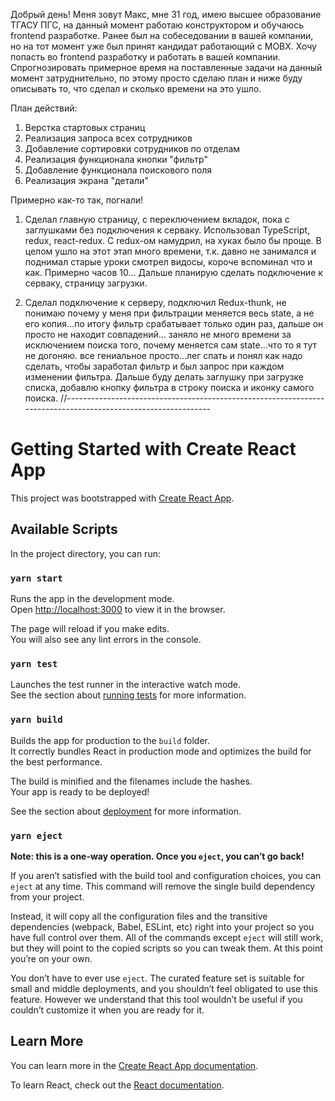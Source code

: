 Добрый день! Меня зовут Макс, мне 31 год, имею высшее образование ТГАСУ ПГС, на данный момент работаю конструктором и обучаюсь frontend разработке. Ранее был на собеседовании в вашей компании, но на тот момент уже был принят кандидат работающий с MOBX. Хочу попасть во frontend разработку и работать в вашей компании.
Спрогнозировать примерное время на поставленные задачи на данный момент затруднительно, по этому просто сделаю план и ниже буду описывать то, что сделал и сколько времени на это ушло.

План действий:

1. Верстка стартовых страниц
2. Реализация запроса всех сотрудников
3. Добавление сортировки сотрудников по отделам
4. Реализация функционала кнопки "фильтр"
5. Добавление функционала поискового поля
6. Реализация экрана "детали"

Примерно как-то так, погнали!

1. Сделал главную страницу, с переключением вкладок, пока с заглушками без подключения к серваку. Использовал TypeScript, redux, react-redux. С redux-ом намудрил, на хуках было бы проще. В целом ушло на этот этап много времени, т.к. давно не занимался и поднимал старые уроки смотрел видосы, короче вспоминал что и как. Примерно часов 10...
   Дальше планирую сделать подключение к серваку, страницу загрузки.

2. Сделал подключение к серверу, подключил Redux-thunk, не понимаю почему у меня при фильтрации меняется весь state, а не его копия...по итогу фильтр срабатывает только один раз, дальше он просто не находит совпадений...
   заняло не много времени за исключением поиска того, почему меняется сам state...что то я тут не догоняю.
   все гениальное просто...лег спать и понял как надо сделать, чтобы заработал фильтр и был запрос при каждом изменении фильтра.
   Дальше буду делать заглушку при загрузке списка, добавлю кнопку фильтра в строку поиска и иконку самого поиска.
   //--------------------------------------------------------------------------------------------------------------

# Getting Started with Create React App

This project was bootstrapped with [Create React App](https://github.com/facebook/create-react-app).

## Available Scripts

In the project directory, you can run:

### `yarn start`

Runs the app in the development mode.\
Open [http://localhost:3000](http://localhost:3000) to view it in the browser.

The page will reload if you make edits.\
You will also see any lint errors in the console.

### `yarn test`

Launches the test runner in the interactive watch mode.\
See the section about [running tests](https://facebook.github.io/create-react-app/docs/running-tests) for more information.

### `yarn build`

Builds the app for production to the `build` folder.\
It correctly bundles React in production mode and optimizes the build for the best performance.

The build is minified and the filenames include the hashes.\
Your app is ready to be deployed!

See the section about [deployment](https://facebook.github.io/create-react-app/docs/deployment) for more information.

### `yarn eject`

**Note: this is a one-way operation. Once you `eject`, you can’t go back!**

If you aren’t satisfied with the build tool and configuration choices, you can `eject` at any time. This command will remove the single build dependency from your project.

Instead, it will copy all the configuration files and the transitive dependencies (webpack, Babel, ESLint, etc) right into your project so you have full control over them. All of the commands except `eject` will still work, but they will point to the copied scripts so you can tweak them. At this point you’re on your own.

You don’t have to ever use `eject`. The curated feature set is suitable for small and middle deployments, and you shouldn’t feel obligated to use this feature. However we understand that this tool wouldn’t be useful if you couldn’t customize it when you are ready for it.

## Learn More

You can learn more in the [Create React App documentation](https://facebook.github.io/create-react-app/docs/getting-started).

To learn React, check out the [React documentation](https://reactjs.org/).
